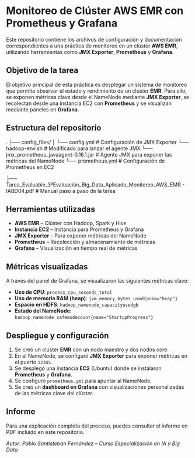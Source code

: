 # Monitoreo de Clúster AWS EMR con Prometheus y Grafana

Este repositorio contiene los archivos de configuración y documentación correspondientes a una práctica de monitoreo en un clúster **AWS EMR**, utilizando herramientas como **JMX Exporter**, **Prometheus** y **Grafana**.

## Objetivo de la tarea

El objetivo principal de esta práctica es desplegar un sistema de monitoreo que permita observar el estado y rendimiento de un clúster **EMR**. Para ello, se exponen métricas clave desde el NameNode mediante **JMX Exporter**, se recolectan desde una instancia EC2 con **Prometheus** y se visualizan mediante paneles en **Grafana**.


## Estructura del repositorio

. ├── config_files/ │ 
  	└── config.yml # Configuración de JMX Exporter
  	└── hadoop-env.sh # Modificado para lanzar el agente JMX
  	└── jmx_prometheus_javaagent-0.16.1.jar # Agente JMX para exponer las métricas del NameNode
  	└── prometheus.yml # Configuración de Prometheus en EC2
  
  ├── Tarea_Evaluable_3ªEvaluación_Big_Data_Aplicado_Monitoreo_AWS_EMR - IABD04.pdf # Manual paso a paso de la tarea


## Herramientas utilizadas

- **AWS EMR** – Clúster con Hadoop, Spark y Hive
- **Instancia EC2** – Instancia para Prometheus y Grafana
- **JMX Exporter** – Para exponer métricas del NameNode
- **Prometheus** – Recolección y almacenamiento de métricas
- **Grafana** – Visualización en tiempo real de métricas


## Métricas visualizadas

A través del panel de Grafana, se visualizaron las siguientes métricas clave:

- **Uso de CPU**: `process_cpu_seconds_total`
- **Uso de memoria RAM (heap)**: `jvm_memory_bytes_used{area="heap"}`
- **Espacio en HDFS**: `hadoop_namenode_capacityusedgb`
- **Estado del NameNode**: `hadoop_namenode_safemodecount{name="StartupProgress"}`


## Despliegue y configuración

1. Se creó un clúster **EMR** con un nodo maestro y dos nodos core.
2. En el NameNode, se configuró **JMX Exporter** para exponer métricas en el puerto `12345`.
3. Se desplegó una instancia **EC2** (Ubuntu) donde se instalaron **Prometheus** y **Grafana**.
4. Se configuró `prometheus.yml` para apuntar al NameNode.
5. Se creó un **dashboard en Grafana** con visualizaciones personalizadas de las métricas clave del clúster.


## Informe

Para una explicación completa del proceso, puedes consultar el informe en PDF incluido en este repositorio.


*Autor: Pablo Santisteban Fernández – Curso Especialización en IA y Big Data*

